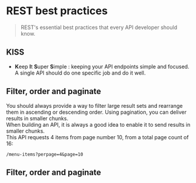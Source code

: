 # REST best practices

> REST's essential best practices that every API developer should know.  

## KISS
- **K**eep **I**t **S**uper **S**imple : keeping your API endpoints simple and focused.
A single API should do one specific job and do it well.  


## Filter, order and paginate
You should always provide a way to filter large result sets and rearrange them in ascending or descending order. Using pagination, you can deliver results in smaller chunks.  
When building an API, it is always a good idea to enable it to send results in smaller chunks.  
This API requests 4 items from page number 10, from a total page count of 16:
```
/menu-items?perpage=4&page=10
```

## Filter, order and paginate



